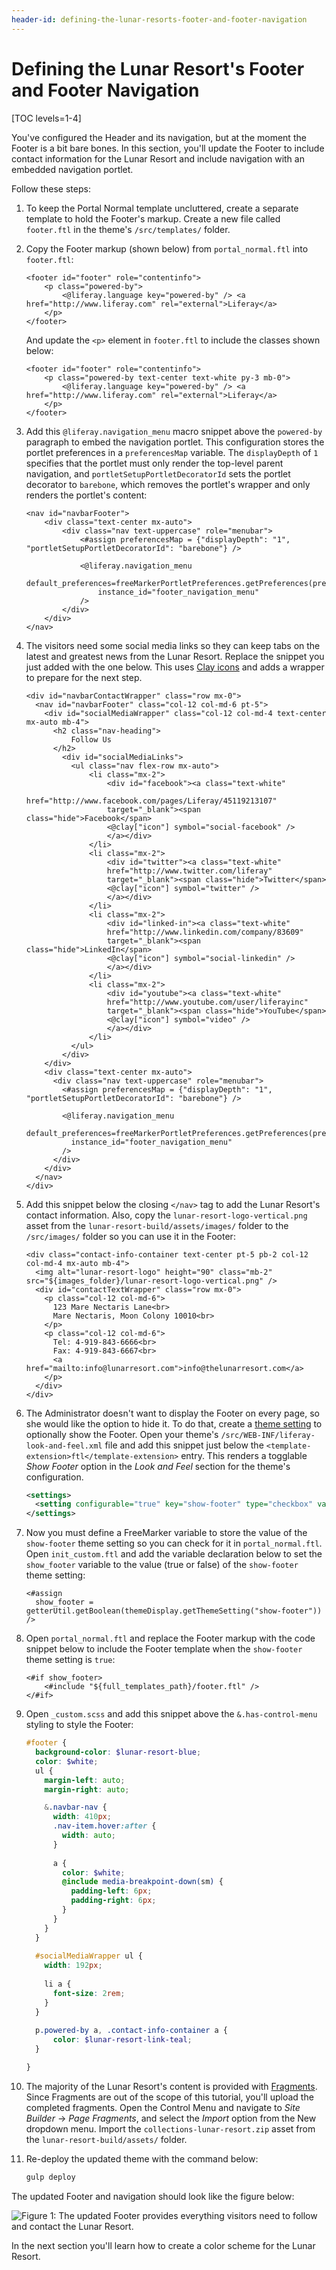 ```yaml
---
header-id: defining-the-lunar-resorts-footer-and-footer-navigation
---
```


# Defining the Lunar Resort's Footer and Footer Navigation

[TOC levels=1-4]

You've configured the Header and its navigation, but at the moment the Footer is 
a bit bare bones. In this section, you'll update the Footer to include contact 
information for the Lunar Resort and include navigation with an embedded 
navigation portlet. 

Follow these steps:

1.  To keep the Portal Normal template uncluttered, create a separate template 
    to hold the Footer's markup. Create a new file called `footer.ftl` in the 
    theme's `/src/templates/` folder.
    
2.  Copy the Footer markup (shown below) from `portal_normal.ftl` into 
    `footer.ftl`:
    
    ```markup
    <footer id="footer" role="contentinfo">
  		<p class="powered-by">
  			<@liferay.language key="powered-by" /> <a href="http://www.liferay.com" rel="external">Liferay</a>
  		</p>
  	</footer>
    ```
    
    And update the `<p>` element in `footer.ftl` to include the classes shown 
    below:
    
    ```markup
    <footer id="footer" role="contentinfo">
  		<p class="powered-by text-center text-white py-3 mb-0">
  			<@liferay.language key="powered-by" /> <a href="http://www.liferay.com" rel="external">Liferay</a>
  		</p>
  	</footer>
    ```     

3.  Add this `@liferay.navigation_menu` macro snippet above the `powered-by` 
    paragraph to embed the navigation portlet. This configuration stores the 
    portlet preferences in a `preferencesMap` variable. The `displayDepth` of 
    `1` specifies that the portlet must only render the top-level parent 
    navigation, and `portletSetupPortletDecoratorId` sets the portlet decorator 
    to `barebone`, which removes the portlet's wrapper and only renders the 
    portlet's content:

    ```markup
    <nav id="navbarFooter">
    	<div class="text-center mx-auto">
    		<div class="nav text-uppercase" role="menubar">
    			<#assign preferencesMap = {"displayDepth": "1", "portletSetupPortletDecoratorId": "barebone"} />

    			<@liferay.navigation_menu
    				default_preferences=freeMarkerPortletPreferences.getPreferences(preferencesMap)
    				instance_id="footer_navigation_menu"
    			/>
    		</div>
    	</div>
    </nav>
    ```

4.  The visitors need some social media links so they can keep tabs on the 
    latest and greatest news from the Lunar Resort. Replace the snippet you just 
    added with the one below. This uses [Clay icons](https://clayui.com/docs/components/icons.html) 
    and adds a wrapper to prepare for the next step.
    
    ```markup
    <div id="navbarContactWrapper" class="row mx-0">
      <nav id="navbarFooter" class="col-12 col-md-6 pt-5">
        <div id="socialMediaWrapper" class="col-12 col-md-4 text-center mx-auto mb-4">
          <h2 class="nav-heading">
              Follow Us
          </h2>
            <div id="socialMediaLinks">
              <ul class="nav flex-row mx-auto">
                  <li class="mx-2">
                      <div id="facebook"><a class="text-white"
                      href="http://www.facebook.com/pages/Liferay/45119213107" 
                      target="_blank"><span class="hide">Facebook</span>
                      <@clay["icon"] symbol="social-facebook" />
                      </a></div>
                  </li>
                  <li class="mx-2">
                      <div id="twitter"><a class="text-white" 
                      href="http://www.twitter.com/liferay" 
                      target="_blank"><span class="hide">Twitter</span>
                      <@clay["icon"] symbol="twitter" />
                      </a></div>
                  </li>
                  <li class="mx-2">
                      <div id="linked-in"><a class="text-white"
                      href="http://www.linkedin.com/company/83609" 
                      target="_blank"><span class="hide">LinkedIn</span>
                      <@clay["icon"] symbol="social-linkedin" />
                      </a></div>
                  </li>
                  <li class="mx-2">
                      <div id="youtube"><a class="text-white"
                      href="http://www.youtube.com/user/liferayinc" 
                      target="_blank"><span class="hide">YouTube</span>
                      <@clay["icon"] symbol="video" />
                      </a></div>
                  </li>
              </ul>
            </div>
        </div>
        <div class="text-center mx-auto">
          <div class="nav text-uppercase" role="menubar">
            <#assign preferencesMap = {"displayDepth": "1", "portletSetupPortletDecoratorId": "barebone"} />
    
            <@liferay.navigation_menu
              default_preferences=freeMarkerPortletPreferences.getPreferences(preferencesMap)
              instance_id="footer_navigation_menu"
            />
          </div>
        </div>
      </nav>
    </div>
    ```

5.  Add this snippet below the closing `</nav>` tag to add the Lunar Resort's 
    contact information. Also, copy the `lunar-resort-logo-vertical.png` asset 
    from the `lunar-resort-build/assets/images/` folder to the `/src/images/` 
    folder so you can use it in the Footer:

    ```markup
    <div class="contact-info-container text-center pt-5 pb-2 col-12 col-md-4 mx-auto mb-4">
      <img alt="lunar-resort-logo" height="90" class="mb-2" src="${images_folder}/lunar-resort-logo-vertical.png" />
      <div id="contactTextWrapper" class="row mx-0">
        <p class="col-12 col-md-6">
          123 Mare Nectaris Lane<br>
          Mare Nectaris, Moon Colony 10010<br>
        </p>
        <p class="col-12 col-md-6">
          Tel: 4-919-843-6666<br>
          Fax: 4-919-843-6667<br>
          <a href="mailto:info@lunarresort.com">info@thelunarresort.com</a>
        </p>
      </div>
    </div>
    ```
  
6.  The Administrator doesn't want to display the Footer on every page, so she 
    would like the option to hide it. To do that, create a [theme setting](/docs/7-2/frameworks/-/knowledge_base/f/making-configurable-theme-settings) 
    to optionally show the Footer. Open your theme's 
    `/src/WEB-INF/liferay-look-and-feel.xml` file and add this snippet just 
    below the `<template-extension>ftl</template-extension>` entry. This renders 
    a togglable *Show Footer* option in the *Look and Feel* section for the 
    theme's configuration.

    ```xml
    <settings>
      <setting configurable="true" key="show-footer" type="checkbox" value="true" />
    </settings>
    ```

7.  Now you must define a FreeMarker variable to store the value of the 
    `show-footer` theme setting so you can check for it in `portal_normal.ftl`. 
    Open `init_custom.ftl` and add the variable declaration below to set the 
    `show_footer` variable to the value (true or false) of the `show-footer` 
    theme setting:
    
    ```markup
    <#assign
      show_footer = getterUtil.getBoolean(themeDisplay.getThemeSetting("show-footer"))
    />
    ```

8.  Open `portal_normal.ftl` and replace the Footer markup with the code snippet 
    below to include the Footer template when the `show-footer` theme setting is 
    `true`:
    
    ```markup
    <#if show_footer>
  		<#include "${full_templates_path}/footer.ftl" />
  	</#if>
    ```
    
9.  Open `_custom.scss` and add this snippet above the `&.has-control-menu` 
    styling to style the Footer:

    ```scss
    #footer {
      background-color: $lunar-resort-blue;
      color: $white;
      ul {
        margin-left: auto;
        margin-right: auto;

        &.navbar-nav {
          width: 410px;
          .nav-item.hover:after {
            width: auto;
          }
          
          a {
            color: $white;
            @include media-breakpoint-down(sm) {
              padding-left: 6px;
              padding-right: 6px;
            }
          }
        }
      }
      
      #socialMediaWrapper ul {
        width: 192px;
        
        li a {
          font-size: 2rem;
        }
      }
      
      p.powered-by a, .contact-info-container a {
          color: $lunar-resort-link-teal;
      }

    }
    ```

10.  The majority of the Lunar Resort's content is provided with [Fragments](/docs/7-2/frameworks/-/knowledge_base/f/page-fragments). 
     Since Fragments are out of the scope of this tutorial, you'll upload the 
     completed fragments. Open the Control Menu and navigate to *Site Builder* 
     &rarr; *Page Fragments*, and select the *Import* option from the New 
     dropdown menu. Import the `collections-lunar-resort.zip` asset from the 
     `lunar-resort-build/assets/` folder.
    
11.  Re-deploy the updated theme with the command below:

     ```bash
     gulp deploy
     ```

The updated Footer and navigation should look like the figure below:
    
![Figure 1: The updated Footer provides everything visitors need to follow and contact the Lunar Resort.](../../images/theme-tutorial-updated-footer.png)

In the next section you'll learn how to create a color scheme for the Lunar 
Resort. 